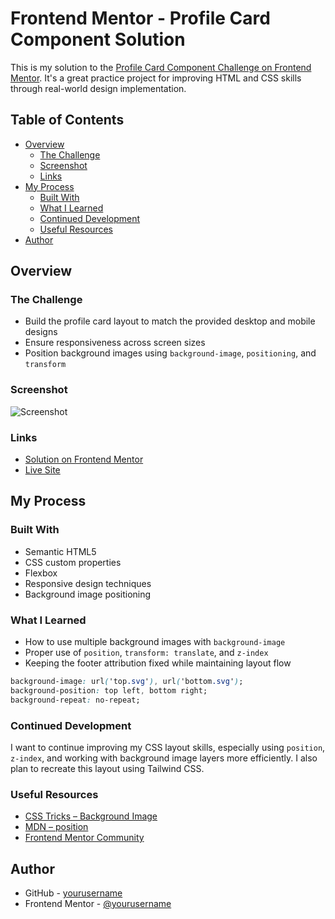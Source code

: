 
# Frontend Mentor - Profile Card Component Solution

This is my solution to the [Profile Card Component Challenge on Frontend Mentor](https://www.frontendmentor.io/challenges/profile-card-component-cfArpWshJ). It's a great practice project for improving HTML and CSS skills through real-world design implementation.

## Table of Contents

- [Overview](#overview)
  - [The Challenge](#the-challenge)
  - [Screenshot](#screenshot)
  - [Links](#links)
- [My Process](#my-process)
  - [Built With](#built-with)
  - [What I Learned](#what-i-learned)
  - [Continued Development](#continued-development)
  - [Useful Resources](#useful-resources)
- [Author](#author)

## Overview

### The Challenge

- Build the profile card layout to match the provided desktop and mobile designs
- Ensure responsiveness across screen sizes
- Position background images using `background-image`, `positioning`, and `transform`

### Screenshot

![Screenshot](./screenshot.jpg)

### Links

- [Solution on Frontend Mentor](https://www.frontendmentor.io/solutions/profile-card-using-html-css-flexbox-and-positioning-YOURSLUG)
- [Live Site](https://github.com/AwAiS-ahmd/CSS)

## My Process

### Built With

- Semantic HTML5
- CSS custom properties
- Flexbox
- Responsive design techniques
- Background image positioning

### What I Learned

- How to use multiple background images with `background-image`
- Proper use of `position`, `transform: translate`, and `z-index`
- Keeping the footer attribution fixed while maintaining layout flow

```css
background-image: url('top.svg'), url('bottom.svg');
background-position: top left, bottom right;
background-repeat: no-repeat;
```

### Continued Development

I want to continue improving my CSS layout skills, especially using `position`, `z-index`, and working with background image layers more efficiently. I also plan to recreate this layout using Tailwind CSS.

### Useful Resources

- [CSS Tricks – Background Image](https://css-tricks.com/css-background-image/)
- [MDN – position](https://developer.mozilla.org/en-US/docs/Web/CSS/position)
- [Frontend Mentor Community](https://www.frontendmentor.io/community)

## Author

- GitHub - [yourusername](https://github.com/yourusername)
- Frontend Mentor - [@yourusername](https://www.frontendmentor.io/profile/yourusername)
